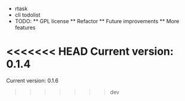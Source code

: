 * rtask
* cli todolist
* TODO:
** GPL license
** Refactor
** Future improvements
** More features

<<<<<<< HEAD
Current version: 0.1.4
=======
Current version: 0.1.6
>>>>>>> dev
